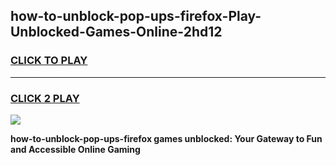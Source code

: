 
## how-to-unblock-pop-ups-firefox-Play-Unblocked-Games-Online-2hd12
<h3>
<a href="https://premium76.site?title=how-to-unblock-pop-ups-firefox&ref=25A">CLICK TO PLAY</a></h3>
<hr>

<h3>
<a href="https://premium76.site?title=how-to-unblock-pop-ups-firefox&ref=25A">CLICK 2 PLAY</a>
  
</h3>

<a href="https://premium76.site?title=how-to-unblock-pop-ups-firefox&ref=25A"><img src="https://clearcache.store/games.png"></a>


**how-to-unblock-pop-ups-firefox games unblocked: Your Gateway to Fun and Accessible Online Gaming**
